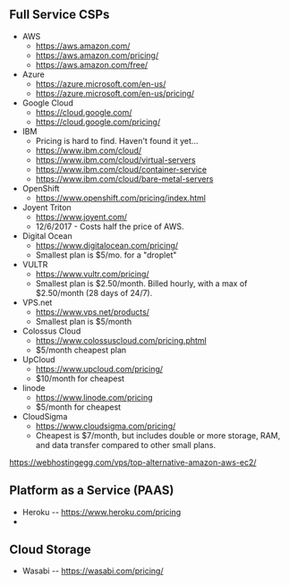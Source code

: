 ## Full Service CSPs

- AWS
  - https://aws.amazon.com/
  - https://aws.amazon.com/pricing/
  - https://aws.amazon.com/free/
- Azure
  - https://azure.microsoft.com/en-us/
  - https://azure.microsoft.com/en-us/pricing/
- Google Cloud
  - https://cloud.google.com/
  - https://cloud.google.com/pricing/
- IBM
  - Pricing is hard to find. Haven't found it yet...
  - https://www.ibm.com/cloud/
  - https://www.ibm.com/cloud/virtual-servers
  - https://www.ibm.com/cloud/container-service
  - https://www.ibm.com/cloud/bare-metal-servers
- OpenShift 
  - https://www.openshift.com/pricing/index.html
- Joyent Triton 
  - https://www.joyent.com/
  - 12/6/2017 - Costs half the price of AWS. 
- Digital Ocean
  - https://www.digitalocean.com/pricing/
  - Smallest plan is $5/mo. for a "droplet"
- VULTR
  - https://www.vultr.com/pricing/
  - Smallest plan is $2.50/month. Billed hourly, with a max of $2.50/month (28 days of 24/7).
- VPS.net
  - https://www.vps.net/products/
  - Smallest plan is $5/month
- Colossus Cloud
  - https://www.colossuscloud.com/pricing.phtml
  - $5/month cheapest plan
- UpCloud
  - https://www.upcloud.com/pricing/
  - $10/month for cheapest
- linode
  - https://www.linode.com/pricing
  - $5/month for cheapest
- CloudSigma
  - https://www.cloudsigma.com/pricing/
  - Cheapest is $7/month, but includes double or more storage, RAM, and data transfer compared to other small plans.  

https://webhostingegg.com/vps/top-alternative-amazon-aws-ec2/
  
## Platform as a Service (PAAS)

- Heroku -- https://www.heroku.com/pricing
- 

## Cloud Storage

- Wasabi -- https://wasabi.com/pricing/
